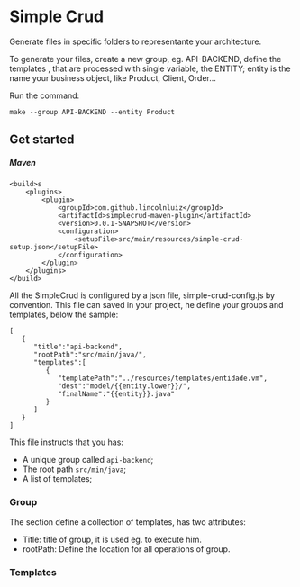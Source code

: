 # Simple Crud

Generate files in specific folders to representante your architecture.

To generate your files, create a new group, eg. API-BACKEND, define the templates , that are processed with single variable,  the ENTITY; entity is the name your business object, like Product, Client, Order...

Run the command:

```
make --group API-BACKEND --entity Product
```

## Get started

##### Maven

```
<build>s
    <plugins>
        <plugin>
            <groupId>com.github.lincolnluiz</groupId>
            <artifactId>simplecrud-maven-plugin</artifactId>
            <version>0.0.1-SNAPSHOT</version>
            <configuration>
            	<setupFile>src/main/resources/simple-crud-setup.json</setupFile>
            </configuration>
        </plugin>
    </plugins>
</build>
```

All the SimpleCrud is configured by a json file, simple-crud-config.js by convention.
This file can saved in your project, he define your groups and templates, below the sample:

```
[
   {
      "title":"api-backend",
      "rootPath":"src/main/java/",
      "templates":[
         {
            "templatePath":"../resources/templates/entidade.vm",
            "dest":"model/{{entity.lower}}/",
            "finalName":"{{entity}}.java"
         }
      ]
   }
]
```

This file instructs that you has:

- A unique group called `api-backend`;
- The root path `src/min/java`;
- A list of templates;

### Group

The section define a collection of templates, has two attributes:

- Title: title of group, it is used eg. to execute him.
- rootPath: Define the location for all operations of group.

### Templates

